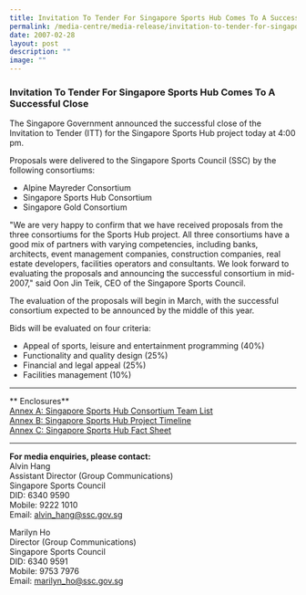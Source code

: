 ```yaml
---
title: Invitation To Tender For Singapore Sports Hub Comes To A Successful Close
permalink: /media-centre/media-release/invitation-to-tender-for-singapore-sports-hub-comes-to-a-successful/
date: 2007-02-28
layout: post
description: ""
image: ""
---
```

### **Invitation To Tender For Singapore Sports Hub Comes To A Successful Close**

The Singapore Government announced the successful close of the Invitation to Tender (ITT) for the Singapore Sports Hub project today at 4:00 pm.

Proposals were delivered to the Singapore Sports Council (SSC) by the following consortiums:

* Alpine Mayreder Consortium
* Singapore Sports Hub Consortium
* Singapore Gold Consortium

"We are very happy to confirm that we have received proposals from the three consortiums for the Sports Hub project. All three consortiums have a good mix of partners with varying competencies, including banks, architects, event management companies, construction companies, real estate developers, facilities operators and consultants. We look forward to evaluating the proposals and announcing the successful consortium in mid-2007," said Oon Jin Teik, CEO of the Singapore Sports Council.

The evaluation of the proposals will begin in March, with the successful consortium expected to be announced by the middle of this year.

Bids will be evaluated on four criteria:
*  Appeal of sports, leisure and entertainment programming (40%)
*  Functionality and quality design (25%)
*  Financial and legal appeal (25%)
*  Facilities management (10%)

---

** Enclosures**
<br>
[Annex A: Singapore Sports Hub Consortium Team List]([](/files/Media%20Centre/Media%20Release/2007/February/ANNEXA280207.pdf))<br>
[Annex B: Singapore Sports Hub Project Timeline](/files/Media%20Centre/Media%20Release/2007/February/ANNEXB280207pdf.pdf)<br>
[Annex C: Singapore Sports Hub Fact Sheet](/files/Media%20Centre/Media%20Release/2007/February/ANNEXC280207pdf.pdf)

---

**For media enquiries, please contact:**
<br>
Alvin Hang
<br>
Assistant Director (Group Communications)
<br>
Singapore Sports Council
<br>
DID: 6340 9590
<br>
Mobile: 9222 1010
<br>
Email: [alvin_hang@ssc.gov.sg](mailto:alvin_hang@ssc.gov.sg)

Marilyn Ho
<br>
Director (Group Communications)
<br>
Singapore Sports Council
<br>
DID: 6340 9591
<br>
Mobile: 9753 7976
<br>
Email: [marilyn_ho@ssc.gov.sg](mailto:marilyn_ho@ssc.gov.sg)